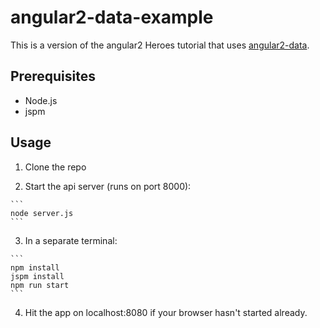 # angular2-data-example

This is a version of the angular2 Heroes tutorial that uses [angular2-data](https://github.com/gaslight/angular2-data).

## Prerequisites

* Node.js
* jspm

## Usage

  1. Clone the repo

  2. Start the api server (runs on port 8000):

    ```
    node server.js
    ```

  3. In a separate terminal:

    ```
    npm install
    jspm install
    npm run start
    ```

  4. Hit the app on localhost:8080 if your browser hasn't started already.
